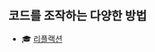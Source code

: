 ## 코드를 조작하는 다양한 방법


* :mortar_board:  [리플랙션](https://github.com/JadenKim940105/Dive_Into_JAVA/blob/master/src/java_bytecode_control/reflection.md)